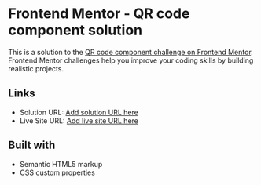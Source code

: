 # Frontend Mentor - QR code component solution

This is a solution to the [QR code component challenge on Frontend Mentor](https://www.frontendmentor.io/challenges/qr-code-component-iux_sIO_H). Frontend Mentor challenges help you improve your coding skills by building realistic projects. 

## Links

- Solution URL: [Add solution URL here](https://github.com/anir001/qr-code-component-main)
- Live Site URL: [Add live site URL here](https://anir001.github.io/qr-code-component-main/)

## Built with

- Semantic HTML5 markup
- CSS custom properties
